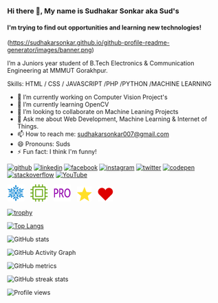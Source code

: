 ### Hi there 👋, My name is Sudhakar Sonkar aka Sud's
#### I'm trying to find out opportunities and learning new technologies!
(https://sudhakarsonkar.github.io/github-profile-readme-generator/images/banner.png)

I’m a Juniors year student of B.Tech Electronics & Communication Engineering at MMMUT Gorakhpur.

Skills:  HTML / CSS / JAVASCRIPT /PHP /PYTHON /MACHINE LEARNING  

- 🔭 I’m currently working on Computer Vision Project's 
- 🌱 I’m currently learning OpenCV 
- 👯 I’m looking to collaborate on Machine Leaning Projects 
- 💬 Ask me about Web Development, Machine Learning & Internet of Things. 
- 📫 How to reach me: sudhakarsonkar007@gmail.com 
- 😄 Pronouns: Suds 
- ⚡ Fun fact: I think I'm funny! 


[<img src='https://cdn.jsdelivr.net/npm/simple-icons@3.0.1/icons/github.svg' alt='github' height='40'>](https://github.com/SudhakarSonkar)  [<img src='https://cdn.jsdelivr.net/npm/simple-icons@3.0.1/icons/linkedin.svg' alt='linkedin' height='40'>](https://www.linkedin.com/in/https://www.linkedin.com/in/sudhakar-sonkar//)  [<img src='https://cdn.jsdelivr.net/npm/simple-icons@3.0.1/icons/facebook.svg' alt='facebook' height='40'>](https://www.facebook.com/https://www.facebook.com/sudhakarsonkar007/)  [<img src='https://cdn.jsdelivr.net/npm/simple-icons@3.0.1/icons/instagram.svg' alt='instagram' height='40'>](https://www.instagram.com/https://www.instagram.com/sudhakar_sonkar//)  [<img src='https://cdn.jsdelivr.net/npm/simple-icons@3.0.1/icons/twitter.svg' alt='twitter' height='40'>](https://twitter.com/https://twitter.com/_sudhakarsonkar)  [<img src='https://cdn.jsdelivr.net/npm/simple-icons@3.0.1/icons/codepen.svg' alt='codepen' height='40'>](https://codepen.io/https://codepen.io/sudhakarsonkar)  [<img src='https://cdn.jsdelivr.net/npm/simple-icons@3.0.1/icons/stackoverflow.svg' alt='stackoverflow' height='40'>](https://stackoverflow.com/users/https://stackoverflow.com/users/15206670/sudhakar-sonkar)  [<img src='https://cdn.jsdelivr.net/npm/simple-icons@3.0.1/icons/youtube.svg' alt='YouTube' height='40'>](https://www.youtube.com/channel/https://www.youtube.com/channel/uc4eu1f3ponzlvwq1hfk1pea)  

<a href='https://archiveprogram.github.com/'><img src='https://raw.githubusercontent.com/acervenky/animated-github-badges/master/assets/acbadge.gif' width='40' height='40'></a> <a href='https://docs.github.com/en/developers'><img src='https://raw.githubusercontent.com/acervenky/animated-github-badges/master/assets/devbadge.gif' width='40' height='40'></a> <a href='https://github.com/pricing'><img src='https://raw.githubusercontent.com/acervenky/animated-github-badges/master/assets/pro.gif' width='40' height='40'></a> <a href='https://stars.github.com/'><img src='https://raw.githubusercontent.com/acervenky/animated-github-badges/master/assets/starbadge.gif' width='35' height='35'></a> <a href='https://docs.github.com/en/github/supporting-the-open-source-community-with-github-sponsors'><img src='https://raw.githubusercontent.com/acervenky/animated-github-badges/master/assets/sponsorbadge.gif' width='35' height='35'></a> 

[![trophy](https://github-profile-trophy.vercel.app/?username=SudhakarSonkar)](https://github.com/ryo-ma/github-profile-trophy)

[![Top Langs](https://github-readme-stats.vercel.app/api/top-langs/?username=SudhakarSonkar)](https://github.com/anuraghazra/github-readme-stats)

![GitHub stats](https://github-readme-stats.vercel.app/api?username=SudhakarSonkar&show_icons=true&count_private=true)  

![GitHub Activity Graph](https://activity-graph.herokuapp.com/graph?username=SudhakarSonkar)  

![GitHub metrics](https://metrics.lecoq.io/SudhakarSonkar)  

![GitHub streak stats](https://github-readme-streak-stats.herokuapp.com/?user=SudhakarSonkar)  

![Profile views](https://gpvc.arturio.dev/SudhakarSonkar)  
